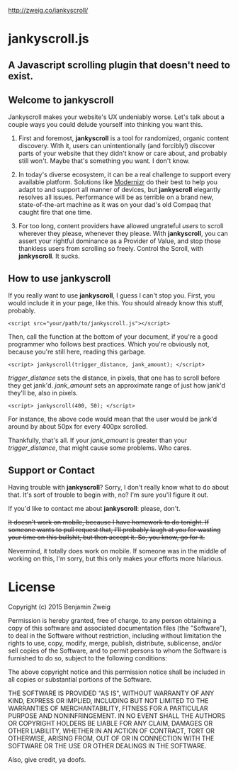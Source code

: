 http://zweig.co/jankyscroll/

# jankyscroll.js

## A Javascript scrolling plugin that doesn't need to exist.

## [<span class="octicon octicon-link"></span>](#welcome-to-github-pages)Welcome to **jankyscroll**

Jankyscroll makes your website's UX undeniably worse. Let's talk about a couple ways you could delude yourself into thinking you want this.

1.  First and foremost, **jankyscroll** is a tool for randomized, organic content discovery. With it, users can unintentionally (and forcibly!) discover parts of your website that they didn't know or care about, and probably still won't. Maybe that's something you want. I don't know.

2.  In today's diverse ecosystem, it can be a real challenge to support every available platform. Solutions like [Modernizr](http://modernizr.com/) do their best to help you adapt to and support all manner of devices, but **jankyscroll** elegantly resolves all issues. Performance will be as terrible on a brand new, state-of-the-art machine as it was on your dad's old Compaq that caught fire that one time.

3.  For too long, content providers have allowed ungrateful _users_ to scroll wherever they please, whenever they please. With **jankyscroll**, you can assert your rightful dominance as a Provider of Value, and stop those thankless users from scrolling so freely. Control the Scroll, with **jankyscroll**. It sucks.

## [<span class="octicon octicon-link"></span>](#how-to)How to use **jankyscroll**

If you really want to use **jankyscroll**, I guess I can't stop you. First, you would include it in your page, like this. You should already know this stuff, probably.

    <script src="your/path/to/jankyscroll.js"></script>

Then, call the function at the bottom of your document, if you're a good programmer who follows best practices. Which you're obviously not, because you're still here, reading this garbage.

    <script> jankyscroll(trigger_distance, jank_amount); </script>

_trigger_distance_ sets the distance, in pixels, that one has to scroll before they get jank'd. _jank_amount_ sets an approximate range of just how jank'd they'll be, also in pixels.

    <script> jankyscroll(400, 50); </script>

For instance, the above code would mean that the user would be jank'd around by about 50px for every 400px scrolled.

Thankfully, that's all. If your _jank_amount_ is greater than your _trigger_distance_, that might cause some problems. Who cares.

## [<span class="octicon octicon-link"></span>](#support-or-contact)Support or Contact

Having trouble with **jankyscroll**? Sorry, I don't really know what to do about that. It's sort of trouble to begin with, no? I'm sure you'll figure it out.

If you'd like to contact me about **jankyscroll**: please, don't.

<del>It doesn't work on mobile, because I have homework to do tonight. If someone wants to pull request that, I'll probably laugh at you for wasting your time on this bullshit, but then accept it. So, you know, go for it.</del>

Nevermind, it totally does work on mobile. If someone was in the middle of working on this, I'm sorry, but this only makes your efforts more hilarious.

# License
Copyright (c) 2015 Benjamin Zweig

Permission is hereby granted, free of charge, to any person obtaining a copy of this software and associated documentation files (the "Software"), to deal in the Software without restriction, including without limitation the rights to use, copy, modify, merge, publish, distribute, sublicense, and/or sell copies of the Software, and to permit persons to whom the Software is furnished to do so, subject to the following conditions:

The above copyright notice and this permission notice shall be included in all copies or substantial portions of the Software.

THE SOFTWARE IS PROVIDED "AS IS", WITHOUT WARRANTY OF ANY KIND, EXPRESS OR IMPLIED, INCLUDING BUT NOT LIMITED TO THE WARRANTIES OF MERCHANTABILITY, FITNESS FOR A PARTICULAR PURPOSE AND NONINFRINGEMENT. IN NO EVENT SHALL THE AUTHORS OR COPYRIGHT HOLDERS BE LIABLE FOR ANY CLAIM, DAMAGES OR OTHER LIABILITY, WHETHER IN AN ACTION OF CONTRACT, TORT OR OTHERWISE, ARISING FROM, OUT OF OR IN CONNECTION WITH THE SOFTWARE OR THE USE OR OTHER DEALINGS IN THE SOFTWARE.

Also, give credit, ya doofs.
